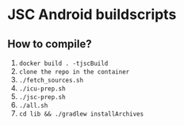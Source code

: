 # JSC Android buildscripts

## How to compile?

1. `docker build . -tjscBuild`
2. `clone the repo in the container`
2. `./fetch_sources.sh`
3. `./icu-prep.sh`
4. `./jsc-prep.sh`
5. `./all.sh`
6. `cd lib && ./gradlew installArchives`